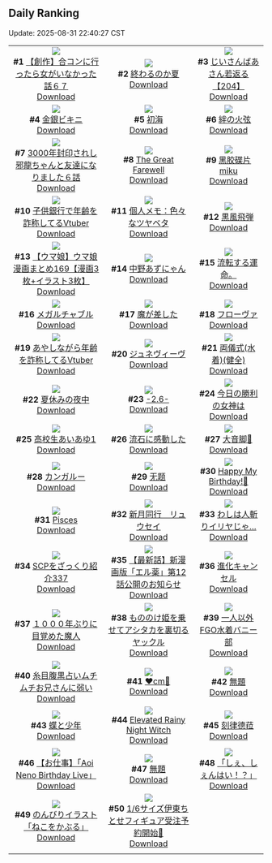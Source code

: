 ## Daily Ranking
Update: 2025-08-31 22:40:27 CST

|      |      |      |
| :----: | :----: | :----: |
| ![](https://i.pixiv.re/c/240x480/img-master/img/2025/08/29/00/00/17/134439659_p0_master1200.jpg)<br>**#1** [【創作】合コンに行ったら女がいなかった話６７](https://www.pixiv.net/artworks/134439659)<br>[Download](https://i.pixiv.re/img-original/img/2025/08/29/00/00/17/134439659_p0.png) | ![](https://i.pixiv.re/c/240x480/img-master/img/2025/08/29/07/30/02/134449126_p0_master1200.jpg)<br>**#2** [終わるのか夏](https://www.pixiv.net/artworks/134449126)<br>[Download](https://i.pixiv.re/img-original/img/2025/08/29/07/30/02/134449126_p0.jpg) | ![](https://i.pixiv.re/c/240x480/img-master/img/2025/08/30/11/00/06/134492056_p0_master1200.jpg)<br>**#3** [じいさんばあさん若返る【204】](https://www.pixiv.net/artworks/134492056)<br>[Download](https://i.pixiv.re/img-original/img/2025/08/30/11/00/06/134492056_p0.png) |
| ![](https://i.pixiv.re/c/240x480/img-master/img/2025/08/30/00/00/17/134477460_p0_master1200.jpg)<br>**#4** [金銀ビキニ](https://www.pixiv.net/artworks/134477460)<br>[Download](https://i.pixiv.re/img-original/img/2025/08/30/00/00/17/134477460_p0.jpg) | ![](https://i.pixiv.re/c/240x480/img-master/img/2025/08/29/00/00/06/134439552_p0_master1200.jpg)<br>**#5** [初海](https://www.pixiv.net/artworks/134439552)<br>[Download](https://i.pixiv.re/img-original/img/2025/08/29/00/00/06/134439552_p0.jpg) | ![](https://i.pixiv.re/c/240x480/img-master/img/2025/08/30/00/00/13/134477424_p0_master1200.jpg)<br>**#6** [絆の火弦](https://www.pixiv.net/artworks/134477424)<br>[Download](https://i.pixiv.re/img-original/img/2025/08/30/00/00/13/134477424_p0.jpg) |
| ![](https://i.pixiv.re/c/240x480/img-master/img/2025/08/29/00/01/55/134439950_p0_master1200.jpg)<br>**#7** [3000年封印されし邪龍ちゃんと友達になりました６話](https://www.pixiv.net/artworks/134439950)<br>[Download](https://i.pixiv.re/img-original/img/2025/08/29/00/01/55/134439950_p0.jpg) | ![](https://i.pixiv.re/c/240x480/img-master/img/2025/08/29/03/58/44/134446178_p0_master1200.jpg)<br>**#8** [The Great Farewell](https://www.pixiv.net/artworks/134446178)<br>[Download](https://i.pixiv.re/img-original/img/2025/08/29/03/58/44/134446178_p0.jpg) | ![](https://i.pixiv.re/c/240x480/img-master/img/2025/08/30/00/01/28/134477717_p0_master1200.jpg)<br>**#9** [黑胶碟片miku](https://www.pixiv.net/artworks/134477717)<br>[Download](https://i.pixiv.re/img-original/img/2025/08/30/00/01/28/134477717_p0.jpg) |
| ![](https://i.pixiv.re/c/240x480/img-master/img/2025/08/29/21/08/28/134469561_p0_master1200.jpg)<br>**#10** [子供銀行で年齢を詐称してるVtuber](https://www.pixiv.net/artworks/134469561)<br>[Download](https://i.pixiv.re/img-original/img/2025/08/29/21/08/28/134469561_p0.png) | ![](https://i.pixiv.re/c/240x480/img-master/img/2025/08/30/06/00/07/134486134_p0_master1200.jpg)<br>**#11** [個人メモ：色々なツヤベタ](https://www.pixiv.net/artworks/134486134)<br>[Download](https://i.pixiv.re/img-original/img/2025/08/30/06/00/07/134486134_p0.jpg) | ![](https://i.pixiv.re/c/240x480/img-master/img/2025/08/29/07/04/25/134448757_p0_master1200.jpg)<br>**#12** [黒風飛弾](https://www.pixiv.net/artworks/134448757)<br>[Download](https://i.pixiv.re/img-original/img/2025/08/29/07/04/25/134448757_p0.jpg) |
| ![](https://i.pixiv.re/c/240x480/img-master/img/2025/08/29/00/40/01/134441567_p0_master1200.jpg)<br>**#13** [【ウマ娘】ウマ娘漫画まとめ169【漫画3枚+イラスト3枚】](https://www.pixiv.net/artworks/134441567)<br>[Download](https://i.pixiv.re/img-original/img/2025/08/29/00/40/01/134441567_p0.jpg) | ![](https://i.pixiv.re/c/240x480/img-master/img/2025/08/29/00/04/54/134440158_p0_master1200.jpg)<br>**#14** [中野あずにゃん](https://www.pixiv.net/artworks/134440158)<br>[Download](https://i.pixiv.re/img-original/img/2025/08/29/00/04/54/134440158_p0.png) | ![](https://i.pixiv.re/c/240x480/img-master/img/2025/08/29/09/47/49/134451385_p0_master1200.jpg)<br>**#15** [流転する運命。](https://www.pixiv.net/artworks/134451385)<br>[Download](https://i.pixiv.re/img-original/img/2025/08/29/09/47/49/134451385_p0.jpg) |
| ![](https://i.pixiv.re/c/240x480/img-master/img/2025/08/29/01/50/23/134443668_p0_master1200.jpg)<br>**#16** [メガルチャブル](https://www.pixiv.net/artworks/134443668)<br>[Download](https://i.pixiv.re/img-original/img/2025/08/29/01/50/23/134443668_p0.jpg) | ![](https://i.pixiv.re/c/240x480/img-master/img/2025/08/29/17/23/14/134460689_p0_master1200.jpg)<br>**#17** [魔が差した](https://www.pixiv.net/artworks/134460689)<br>[Download](https://i.pixiv.re/img-original/img/2025/08/29/17/23/14/134460689_p0.png) | ![](https://i.pixiv.re/c/240x480/img-master/img/2025/08/29/00/46/46/134441788_p0_master1200.jpg)<br>**#18** [フローヴァ](https://www.pixiv.net/artworks/134441788)<br>[Download](https://i.pixiv.re/img-original/img/2025/08/29/00/46/46/134441788_p0.jpg) |
| ![](https://i.pixiv.re/c/240x480/img-master/img/2025/08/30/21/03/58/134511660_p0_master1200.jpg)<br>**#19** [あやしながら年齢を詐称してるVtuber](https://www.pixiv.net/artworks/134511660)<br>[Download](https://i.pixiv.re/img-original/img/2025/08/30/21/03/58/134511660_p0.png) | ![](https://i.pixiv.re/c/240x480/img-master/img/2025/08/29/00/19/43/134440785_p0_master1200.jpg)<br>**#20** [ジュネヴィーヴ](https://www.pixiv.net/artworks/134440785)<br>[Download](https://i.pixiv.re/img-original/img/2025/08/29/00/19/43/134440785_p0.png) | ![](https://i.pixiv.re/c/240x480/img-master/img/2025/08/29/13/38/21/134455921_p0_master1200.jpg)<br>**#21** [両儀式(水着)(健全)](https://www.pixiv.net/artworks/134455921)<br>[Download](https://i.pixiv.re/img-original/img/2025/08/29/13/38/21/134455921_p0.png) |
| ![](https://i.pixiv.re/c/240x480/img-master/img/2025/08/29/12/00/09/134453769_p0_master1200.jpg)<br>**#22** [夏休みの夜中](https://www.pixiv.net/artworks/134453769)<br>[Download](https://i.pixiv.re/img-original/img/2025/08/29/12/00/09/134453769_p0.png) | ![](https://i.pixiv.re/c/240x480/img-master/img/2025/08/29/00/02/56/134440043_p0_master1200.jpg)<br>**#23** [-2.6-](https://www.pixiv.net/artworks/134440043)<br>[Download](https://i.pixiv.re/img-original/img/2025/08/29/00/02/56/134440043_p0.jpg) | ![](https://i.pixiv.re/c/240x480/img-master/img/2025/08/29/18/49/34/134463593_p0_master1200.jpg)<br>**#24** [今日の勝利の女神は](https://www.pixiv.net/artworks/134463593)<br>[Download](https://i.pixiv.re/img-original/img/2025/08/29/18/49/34/134463593_p0.jpg) |
| ![](https://i.pixiv.re/c/240x480/img-master/img/2025/08/30/00/00/05/134477355_p0_master1200.jpg)<br>**#25** [高校生あいあゆ1](https://www.pixiv.net/artworks/134477355)<br>[Download](https://i.pixiv.re/img-original/img/2025/08/30/00/00/05/134477355_p0.jpg) | ![](https://i.pixiv.re/c/240x480/img-master/img/2025/08/29/12/09/05/134454128_p0_master1200.jpg)<br>**#26** [流石に感動した](https://www.pixiv.net/artworks/134454128)<br>[Download](https://i.pixiv.re/img-original/img/2025/08/29/12/09/05/134454128_p0.jpg) | ![](https://i.pixiv.re/c/240x480/img-master/img/2025/08/30/12/15/38/134494205_p0_master1200.jpg)<br>**#27** [大音脚🦶](https://www.pixiv.net/artworks/134494205)<br>[Download](https://i.pixiv.re/img-original/img/2025/08/30/12/15/38/134494205_p0.jpg) |
| ![](https://i.pixiv.re/c/240x480/img-master/img/2025/08/30/00/00/28/134477531_p0_master1200.jpg)<br>**#28** [カンガルー](https://www.pixiv.net/artworks/134477531)<br>[Download](https://i.pixiv.re/img-original/img/2025/08/30/00/00/28/134477531_p0.jpg) | ![](https://i.pixiv.re/c/240x480/img-master/img/2025/08/29/00/00/12/134439606_p0_master1200.jpg)<br>**#29** [无题](https://www.pixiv.net/artworks/134439606)<br>[Download](https://i.pixiv.re/img-original/img/2025/08/29/00/00/12/134439606_p0.jpg) | ![](https://i.pixiv.re/c/240x480/img-master/img/2025/08/29/20/53/40/134468673_p0_master1200.jpg)<br>**#30** [Happy My Birthday!🎀](https://www.pixiv.net/artworks/134468673)<br>[Download](https://i.pixiv.re/img-original/img/2025/08/29/20/53/40/134468673_p0.jpg) |
| ![](https://i.pixiv.re/c/240x480/img-master/img/2025/08/29/00/18/14/134440727_p0_master1200.jpg)<br>**#31** [Pisces](https://www.pixiv.net/artworks/134440727)<br>[Download](https://i.pixiv.re/img-original/img/2025/08/29/00/18/14/134440727_p0.png) | ![](https://i.pixiv.re/c/240x480/img-master/img/2025/08/29/05/05/34/134446991_p0_master1200.jpg)<br>**#32** [新月同行＿リュウセイ](https://www.pixiv.net/artworks/134446991)<br>[Download](https://i.pixiv.re/img-original/img/2025/08/29/05/05/34/134446991_p0.png) | ![](https://i.pixiv.re/c/240x480/img-master/img/2025/08/29/19/23/26/134464943_p0_master1200.jpg)<br>**#33** [わしは人斬りイリヤじゃ…](https://www.pixiv.net/artworks/134464943)<br>[Download](https://i.pixiv.re/img-original/img/2025/08/29/19/23/26/134464943_p0.jpg) |
| ![](https://i.pixiv.re/c/240x480/img-master/img/2025/08/30/21/00/19/134511378_p0_master1200.jpg)<br>**#34** [SCPをざっくり紹介337](https://www.pixiv.net/artworks/134511378)<br>[Download](https://i.pixiv.re/img-original/img/2025/08/30/21/00/19/134511378_p0.jpg) | ![](https://i.pixiv.re/c/240x480/img-master/img/2025/08/29/22/46/38/134474038_p0_master1200.jpg)<br>**#35** [【最新話】新漫画版「エル薬」第12話公開のお知らせ](https://www.pixiv.net/artworks/134474038)<br>[Download](https://i.pixiv.re/img-original/img/2025/08/29/22/46/38/134474038_p0.jpg) | ![](https://i.pixiv.re/c/240x480/img-master/img/2025/08/30/16/06/23/134500448_p0_master1200.jpg)<br>**#36** [進化キャンセル](https://www.pixiv.net/artworks/134500448)<br>[Download](https://i.pixiv.re/img-original/img/2025/08/30/16/06/23/134500448_p0.jpg) |
| ![](https://i.pixiv.re/c/240x480/img-master/img/2025/08/29/18/36/01/134463171_p0_master1200.jpg)<br>**#37** [１０００年ぶりに目覚めた魔人](https://www.pixiv.net/artworks/134463171)<br>[Download](https://i.pixiv.re/img-original/img/2025/08/29/18/36/01/134463171_p0.jpg) | ![](https://i.pixiv.re/c/240x480/img-master/img/2025/08/29/23/59/41/134477291_p0_master1200.jpg)<br>**#38** [もののけ姫を乗せてアシタカを裏切るヤックル](https://www.pixiv.net/artworks/134477291)<br>[Download](https://i.pixiv.re/img-original/img/2025/08/29/23/59/41/134477291_p0.jpg) | ![](https://i.pixiv.re/c/240x480/img-master/img/2025/08/29/22/49/42/134474149_p0_master1200.jpg)<br>**#39** [一人以外FGO水着バニー部](https://www.pixiv.net/artworks/134474149)<br>[Download](https://i.pixiv.re/img-original/img/2025/08/29/22/49/42/134474149_p0.jpg) |
| ![](https://i.pixiv.re/c/240x480/img-master/img/2025/08/29/21/41/02/134471016_p0_master1200.jpg)<br>**#40** [糸目腹黒占いムチムチお兄さんに弱い](https://www.pixiv.net/artworks/134471016)<br>[Download](https://i.pixiv.re/img-original/img/2025/08/29/21/41/02/134471016_p0.jpg) | ![](https://i.pixiv.re/c/240x480/img-master/img/2025/08/30/20/03/11/134508987_p0_master1200.jpg)<br>**#41** [❤️cm💙](https://www.pixiv.net/artworks/134508987)<br>[Download](https://i.pixiv.re/img-original/img/2025/08/30/20/03/11/134508987_p0.png) | ![](https://i.pixiv.re/c/240x480/img-master/img/2025/08/29/21/27/13/134470364_p0_master1200.jpg)<br>**#42** [無題](https://www.pixiv.net/artworks/134470364)<br>[Download](https://i.pixiv.re/img-original/img/2025/08/29/21/27/13/134470364_p0.jpg) |
| ![](https://i.pixiv.re/c/240x480/img-master/img/2025/08/29/17/01/24/134460173_p0_master1200.jpg)<br>**#43** [蝶と少年](https://www.pixiv.net/artworks/134460173)<br>[Download](https://i.pixiv.re/img-original/img/2025/08/29/17/01/24/134460173_p0.png) | ![](https://i.pixiv.re/c/240x480/img-master/img/2025/08/30/13/14/23/134495797_p0_master1200.jpg)<br>**#44** [Elevated Rainy Night Witch](https://www.pixiv.net/artworks/134495797)<br>[Download](https://i.pixiv.re/img-original/img/2025/08/30/13/14/23/134495797_p0.jpg) | ![](https://i.pixiv.re/c/240x480/img-master/img/2025/08/29/18/57/27/134463827_p0_master1200.jpg)<br>**#45** [刻律德菈](https://www.pixiv.net/artworks/134463827)<br>[Download](https://i.pixiv.re/img-original/img/2025/08/29/18/57/27/134463827_p0.jpg) |
| ![](https://i.pixiv.re/c/240x480/img-master/img/2025/08/30/15/50/20/134499931_p0_master1200.jpg)<br>**#46** [【お仕事】「Aoi Neno Birthday Live」](https://www.pixiv.net/artworks/134499931)<br>[Download](https://i.pixiv.re/img-original/img/2025/08/30/15/50/20/134499931_p0.png) | ![](https://i.pixiv.re/c/240x480/img-master/img/2025/08/30/16/23/06/134500905_p0_master1200.jpg)<br>**#47** [無題](https://www.pixiv.net/artworks/134500905)<br>[Download](https://i.pixiv.re/img-original/img/2025/08/30/16/23/06/134500905_p0.png) | ![](https://i.pixiv.re/c/240x480/img-master/img/2025/08/30/13/53/39/134496757_p0_master1200.jpg)<br>**#48** [「しぇ、しぇんはい！？」](https://www.pixiv.net/artworks/134496757)<br>[Download](https://i.pixiv.re/img-original/img/2025/08/30/13/53/39/134496757_p0.jpg) |
| ![](https://i.pixiv.re/c/240x480/img-master/img/2025/08/30/20/04/53/134509048_p0_master1200.jpg)<br>**#49** [のんびりイラスト「ねこをかぶる」](https://www.pixiv.net/artworks/134509048)<br>[Download](https://i.pixiv.re/img-original/img/2025/08/30/20/04/53/134509048_p0.jpg) | ![](https://i.pixiv.re/c/240x480/img-master/img/2025/08/29/13/51/24/134456150_p0_master1200.jpg)<br>**#50** [1/6サイズ伊東ちとせフィギュア受注予約開始🎉](https://www.pixiv.net/artworks/134456150)<br>[Download](https://i.pixiv.re/img-original/img/2025/08/29/13/51/24/134456150_p0.jpg) |
|      |
